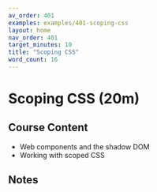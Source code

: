 ```yaml
---
av_order: 401
examples: examples/401-scoping-css
layout: home
nav_order: 401
target_minutes: 10
title: "Scoping CSS"
word_count: 16
---
```

# Scoping CSS (20m)

## Course Content

- Web components and the shadow DOM
- Working with scoped CSS

## Notes













